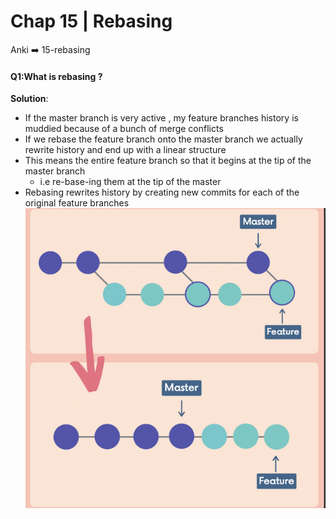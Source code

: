 # Chap 15 | Rebasing

Anki ➡️ 15-rebasing

#### Q1:What is rebasing ? 

**Solution**:

- If the master branch is very active , my feature branches history is muddied because of a bunch of merge conflicts
- If we rebase the feature branch onto the master branch we actually rewrite history and end up with a linear structure 
- This means the entire feature branch so that it begins at the tip of the master branch 
  - i.e re-base-ing them at the tip of the master
- Rebasing rewrites history by creating new commits for each of the original feature branches ![rebasing](../../Assets/rebasing.png) 